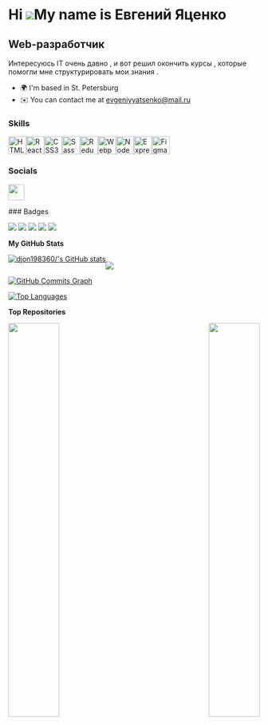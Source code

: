 Hi ![](https://user-images.githubusercontent.com/18350557/176309783-0785949b-9127-417c-8b55-ab5a4333674e.gif)My name is Евгений Яценко
======================================================================================================================================

Web-разработчик
---------------

Интересуюсь IT очень давно , и вот решил окончить курсы , которые помогли мне структурировать мои знания .

* 🌍  I'm based in St. Petersburg
* ✉️  You can contact me at [evgeniyyatsenko@mail.ru](mailto:evgeniyyatsenko@mail.ru)
<!--* 🚀  I'm currently working on [https://djon198360.github.io/skypro-music/](http://https://djon198360.github.io/webdev-cw-instapro/) -->

### Skills

<p align="left">
<a href="https://developer.mozilla.org/en-US/docs/Glossary/HTML5" target="_blank" rel="noreferrer"><img src="https://raw.githubusercontent.com/danielcranney/readme-generator/main/public/icons/skills/html5-colored.svg" width="36" height="36" alt="HTML5" /></a><a href="https://reactjs.org/" target="_blank" rel="noreferrer"><img src="https://raw.githubusercontent.com/danielcranney/readme-generator/main/public/icons/skills/react-colored.svg" width="36" height="36" alt="React" /></a><a href="https://www.w3.org/TR/CSS/#css" target="_blank" rel="noreferrer"><img src="https://raw.githubusercontent.com/danielcranney/readme-generator/main/public/icons/skills/css3-colored.svg" width="36" height="36" alt="CSS3" /></a><a href="https://sass-lang.com/" target="_blank" rel="noreferrer"><img src="https://raw.githubusercontent.com/danielcranney/readme-generator/main/public/icons/skills/sass-colored.svg" width="36" height="36" alt="Sass" /></a><a href="https://redux.js.org/" target="_blank" rel="noreferrer"><img src="https://raw.githubusercontent.com/danielcranney/readme-generator/main/public/icons/skills/redux-colored.svg" width="36" height="36" alt="Redux" /></a><a href="https://webpack.js.org/" target="_blank" rel="noreferrer"><img src="https://raw.githubusercontent.com/danielcranney/readme-generator/main/public/icons/skills/webpack-colored.svg" width="36" height="36" alt="Webpack" /></a><a href="https://nodejs.org/en/" target="_blank" rel="noreferrer"><img src="https://raw.githubusercontent.com/danielcranney/readme-generator/main/public/icons/skills/nodejs-colored.svg" width="36" height="36" alt="NodeJS" /></a><a href="https://expressjs.com/" target="_blank" rel="noreferrer"><img src="https://raw.githubusercontent.com/danielcranney/readme-generator/main/public/icons/skills/express-colored.svg" width="36" height="36" alt="Express" /></a><a href="https://www.figma.com/" target="_blank" rel="noreferrer"><img src="https://raw.githubusercontent.com/danielcranney/readme-generator/main/public/icons/skills/figma-colored.svg" width="36" height="36" alt="Figma" /></a>
</p>

### Socials

<p align="left"> <a href="https://www.github.com/djon198360/" target="_blank" rel="noreferrer"> <picture> <source media="(prefers-color-scheme: dark)" srcset="https://raw.githubusercontent.com/danielcranney/readme-generator/main/public/icons/socials/github-dark.svg" /> <source media="(prefers-color-scheme: light)" srcset="https://raw.githubusercontent.com/danielcranney/readme-generator/main/public/icons/socials/github.svg" /> <img src="https://raw.githubusercontent.com/danielcranney/readme-generator/main/public/icons/socials/github.svg" width="32" height="32" /> </picture> </a></p>
### Badges

![](http://github-profile-summary-cards.vercel.app/api/cards/profile-details?username=djon198360&theme=github_dark)
![](http://github-profile-summary-cards.vercel.app/api/cards/repos-per-language?username=djon198360&theme=github_dark)
![](http://github-profile-summary-cards.vercel.app/api/cards/most-commit-language?username=djon198360&theme=github_dark)
![](http://github-profile-summary-cards.vercel.app/api/cards/stats?username=djon198360&theme=github_dark)
![](http://github-profile-summary-cards.vercel.app/api/cards/productive-time?username=djon198360&theme=github_dark&utcOffset=8)

<b>My GitHub Stats</b>
<div id="mycontent" style="display: flex;flex-direction: row; flex-wrap: wrap;justify-content: flex-start;">
<a href="http://www.github.com/djon198360/"><img src="https://github-readme-stats.vercel.app/api?username=djon198360&show_icons=true&hide=&count_private=true&title_color=0891b2&text_color=3382ed&icon_color=0891b2&bg_color=1c1917&hide_border=true&show_icons=true" alt="djon198360/'s GitHub stats" /></a>

<a href="http://www.github.com/djon198360/"><img src="https://github-readme-streak-stats.herokuapp.com/?user=djon198360&stroke=3382ed&background=1c1917&ring=0891b2&fire=0891b2&currStreakNum=3382ed&currStreakLabel=0891b2&sideNums=3382ed&sideLabels=3382ed&dates=3382ed&hide_border=true" /></a>
</div>
<a href="http://www.github.com/djon198360/"><img src="https://github-readme-activity-graph.vercel.app/graph?username=djon198360&bg_color=1c1917&color=3382ed&line=0891b2&point=3382ed&area_color=1c1917&area=true&hide_border=true&custom_title=GitHub%20Commits%20Graph" alt="GitHub Commits Graph" /></a>

<a href="https://github.com/djon198360/" align="left"><img src="https://github-readme-stats.vercel.app/api/top-langs/?username=djon198360&langs_count=10&title_color=0891b2&text_color=3382ed&icon_color=0891b2&bg_color=1c1917&hide_border=true&locale=en&custom_title=Top%20%Languages" alt="Top Languages" /></a>

<b>Top Repositories</b>

<div width="100%" align="center"><a href="https://github.com/djon198360//skypro-music" align="left"><img align="left" width="45%" src="https://github-readme-stats.vercel.app/api/pin/?username=djon198360&repo=skypro-music&title_color=0891b2&text_color=3382ed&icon_color=0891b2&bg_color=1c1917&hide_border=true&locale=en" /></a><a href="https://github.com/djon198360//webdev-cw-instapro" align="right"><img align="right" width="45%" src="https://github-readme-stats.vercel.app/api/pin/?username=djon198360&repo=webdev-cw-instapro&title_color=0891b2&text_color=3382ed&icon_color=0891b2&bg_color=1c1917&hide_border=true&locale=en" /></a></div><br /><br /><br /><br /><br /><br /><br />

<!--
**djon198360/djon198360** is a ✨ _special_ ✨ repository because its `README.md` (this file) appears on your GitHub profile.

Here are some ideas to get you started:

- 🔭 I’m currently working on ...
- 🌱 I’m currently learning ...
- 👯 I’m looking to collaborate on ...
- 🤔 I’m looking for help with ...
- 💬 Ask me about ...
- 📫 How to reach me: ...
- 😄 Pronouns: ...
- ⚡ Fun fact: ...
-->
